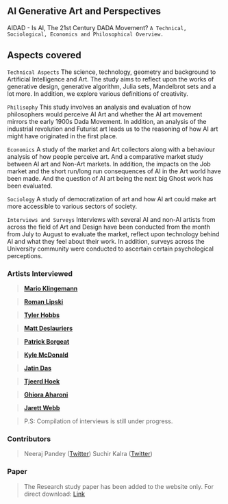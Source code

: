 ## AI Generative Art and Perspectives 
AIDAD - Is AI, The 21st Century DADA Movement?
``` A Technical, Sociological, Economics and Philosophical Overview. ```

## Aspects covered

``` Technical Aspects ```
The science, technology, geometry and background to Artificial Intelligence and Art. The study aims to reflect upon the works of generative design, generative algorithm, Julia sets, Mandelbrot sets and a lot more. In addition, we explore various definitions of creativity.

``` Philisophy ```
This study involves an analysis and evaluation of how philosophers would perceive AI Art and whether the AI art movement mirrors the early 1900s Dada Movement. In addition, an analysis of the industrial revolution and Futurist art leads us to the reasoning of how AI art might have originated in the first place.

``` Economics ```
A study of the market and Art collectors along with a behaviour analysis of how people perceive art. And a comparative market study between AI art and Non-Art markets. In addition, the impacts on the Job market and the short run/long run consequences of AI in the Art world have been made. And the question of AI art being the next big Ghost work has been evaluated.

``` Sociology ```
A study of democratization of art and how AI art could make art more accessible to various sectors of society.

``` Interviews and Surveys ```
Interviews with several AI and non-AI artists from across the field of Art and Design have been conducted from the month from July to August to evaluate the market, reflect upon technology behind AI and what they feel about their work. In addition, surveys across the University community were conducted to ascertain certain psychological perceptions.

### Artists Interviewed

> [**Mario Klingemann**](http://quasimondo.com/)

>  [**Roman Lipski**](http://www.romanlipski.com/) 

>  [**Tyler Hobbs**](https://tylerxhobbs.com/)

>  [**Matt Deslauriers**](https://mattdesl.com/) 

>  [**Patrick Borgeat**](http://www.cappel-nord.de/b/)

>  [**Kyle McDonald**](http://kylemcdonald.net/) 

>  [**Jatin Das**](https://en.wikipedia.org/wiki/Jatindra_Nath_Das)

>  [**Tjeerd Hoek**](https://www.linkedin.com/in/tjeerdh?originalSubdomain=nl) 

>  [**Ghiora Aharoni**](https://ghiora-aharoni.com/) 

>  [**Jarett Webb**](https://www.linkedin.com/in/byjarrett/)

>  P.S: Compilation of interviews is still under progress.

### Contributors 
> Neeraj Pandey ([Twitter](https://twitter.com/neerajp99))
> Suchir Kalra ([Twitter](https://twitter.com/PixelatedSuchir))

### Paper 
> The Research study paper has been added to the website only. For direct download: [Link](https://elated-gates-80505b.netlify.app/static/media/paper.88b44e71.pdf)






